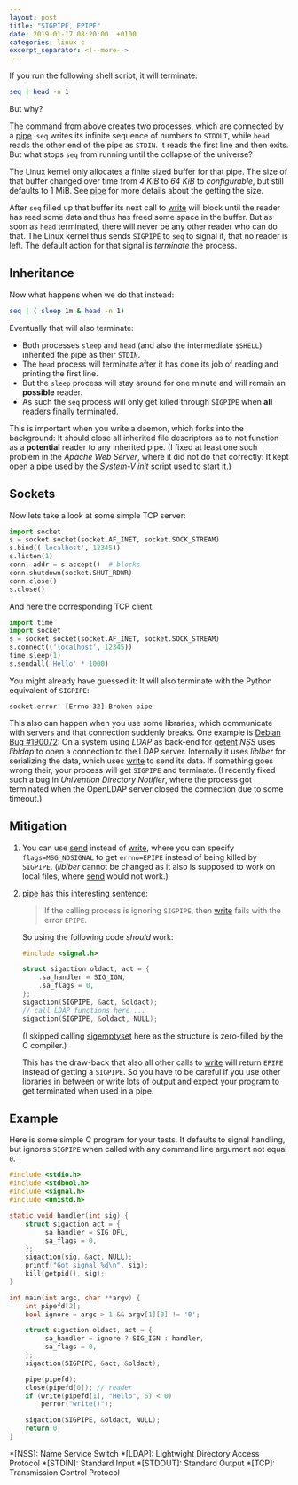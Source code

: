 ```yaml
---
layout: post
title: "SIGPIPE, EPIPE"
date: 2019-01-17 08:20:00  +0100
categories: linux c
excerpt_separator: <!--more-->
---
```


If you run the following shell script, it will terminate:

```sh
seq | head -n 1
```

But why?

<!--more-->

The command from above creates two processes, which are connected by a [pipe](man:pipe(2)).
`seq` writes its infinite sequence of numbers to `STDOUT`, while `head` reads the other end of the pipe as `STDIN`.
It reads the first line and then exits.
But what stops `seq` from running until the collapse of the universe?

The Linux kernel only allocates a finite sized buffer for that pipe.
The size of that buffer changed over time from *4 KiB* to *64 KiB* to *configurable*, but still defaults to 1 MiB.
See [pipe](man:pipe(7)) for more details about the getting the size.

After `seq` filled up that buffer its next call to [write](man:write(2)) will block until the reader has read some data and thus has freed some space in the buffer.
But as soon as `head` terminated, there will never be any other reader who can do that.
The Linux kernel thus sends `SIGPIPE` to `seq` to signal it, that no reader is left.
The default action for that signal is *terminate* the process.

## Inheritance

Now what happens when we do that instead:

```sh
seq | ( sleep 1m & head -n 1)
```

Eventually that will also terminate:

* Both processes `sleep` and `head` (and also the intermediate `$SHELL`) inherited the pipe as their `STDIN`.
* The `head` process will terminate after it has done its job of reading and printing the first line.
* But the `sleep` process will stay around for one minute and will remain an **possible** reader.
* As such the `seq` process will only get killed through `SIGPIPE` when **all** readers finally terminated.

This is important when you write a daemon, which forks into the background:
It should close all inherited file descriptors as to not function as a **potential** reader to any inherited pipe.
(I fixed at least one such problem in the *Apache Web Server*, where it did not do that correctly: It kept open a pipe used by the *System-V init* script used to start it.)

## Sockets

Now lets take a look at some simple TCP server:

```python
import socket
s = socket.socket(socket.AF_INET, socket.SOCK_STREAM)
s.bind(('localhost', 12345))
s.listen(1)
conn, addr = s.accept()  # blocks
conn.shutdown(socket.SHUT_RDWR)
conn.close()
s.close()
```

And here the corresponding TCP client:

```python
import time
import socket
s = socket.socket(socket.AF_INET, socket.SOCK_STREAM)
s.connect(('localhost', 12345))
time.sleep(1)
s.sendall('Hello' * 1000)
```

You might already have guessed it:
It will also terminate with the Python equivalent of `SIGPIPE`:

```
socket.error: [Errno 32] Broken pipe
```

This also can happen when you use some libraries, which communicate with servers and that connection suddenly breaks.
One example is [Debian Bug #190072](https://bugs.debian.org/cgi-bin/bugreport.cgi?bug=190072):
On a system using *LDAP* as back-end for [getent](man:getent(1)) *NSS* uses *libldap* to open a connection to the LDAP server.
Internally it uses *liblber* for serializing the data, which uses [write](man:write(2)) to send its data.
If something goes wrong their, your process will get `SIGPIPE` and terminate.
(I recently fixed such a bug in *Univention Directory Notifier*, where the process got terminated when the OpenLDAP server closed the connection due to some timeout.)

## Mitigation

1. You can use [send](man:send(2)) instead of [write](man:write(2)), where you can specify `flags=MSG_NOSIGNAL` to get `errno=EPIPE` instead of being killed by `SIGPIPE`.
   (*liblber* cannot be changed as it also is supposed to work on local files, where [send](man:send(2)) would not work.)

2. [pipe](man:pipe(7)) has this interesting sentence:

   > If the calling process is ignoring `SIGPIPE`, then [write](man:write(2)) fails with the error `EPIPE`.

   So using the following code *should* work:

   ```c
   #include <signal.h>

   struct sigaction oldact, act = {
       .sa_handler = SIG_IGN,
       .sa_flags = 0,
   };
   sigaction(SIGPIPE, &act, &oldact);
   // call LDAP functions here ...
   sigaction(SIGPIPE, &oldact, NULL);
   ```

   (I skipped calling [sigemptyset](man:sigemptyset(3)) here as the structure is zero-filled by the C compiler.)

   This has the draw-back that also all other calls to [write](man:write(2)) will return `EPIPE` instead of getting a `SIGPIPE`.
   So you have to be careful if you use other libraries in between or write lots of output and expect your program to get terminated when used in a pipe.

## Example

Here is some simple C program for your tests.
It defaults to signal handling, but ignores `SIGPIPE` when called with any command line argument not equal `0`.

```c
#include <stdio.h>
#include <stdbool.h>
#include <signal.h>
#include <unistd.h>

static void handler(int sig) {
	struct sigaction act = {
		.sa_handler = SIG_DFL,
		.sa_flags = 0,
	};
	sigaction(sig, &act, NULL);
	printf("Got signal %d\n", sig);
	kill(getpid(), sig);
}

int main(int argc, char **argv) {
	int pipefd[2];
	bool ignore = argc > 1 && argv[1][0] != '0';

	struct sigaction oldact, act = {
		.sa_handler = ignore ? SIG_IGN : handler,
		.sa_flags = 0,
	};
	sigaction(SIGPIPE, &act, &oldact);

	pipe(pipefd);
	close(pipefd[0]); // reader
	if (write(pipefd[1], "Hello", 6) < 0)
		perror("write()");

	sigaction(SIGPIPE, &oldact, NULL);
	return 0;
}
```

*[NSS]: Name Service Switch
*[LDAP]: Lightwight Directory Access Protocol
*[STDIN]: Standard Input
*[STDOUT]: Standard Output
*[TCP]: Transmission Control Protocol
